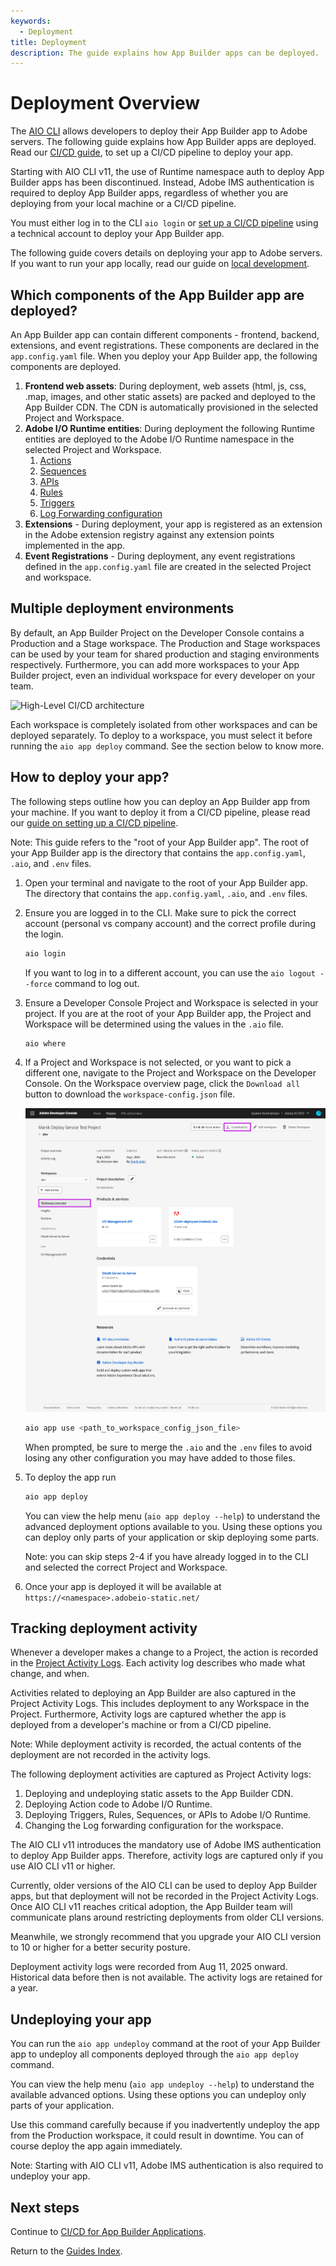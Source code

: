 ```yaml
---
keywords:
  - Deployment
title: Deployment
description: The guide explains how App Builder apps can be deployed.
---
```


# Deployment Overview

The [AIO CLI](https://github.com/adobe/aio-cli) allows developers to deploy their App Builder app to Adobe servers. The following guide explains how App Builder apps are deployed. Read our [CI/CD guide](cicd-for-app-builder-apps.md), to set up a CI/CD pipeline to deploy your app.

<InlineAlert slots="text" />

Starting with AIO CLI v11, the use of Runtime namespace auth to deploy App Builder apps has been discontinued. Instead, Adobe IMS authentication is required to deploy App Builder apps, regardless of whether you are deploying from your local machine or a CI/CD pipeline. 

You must either log in to the CLI `aio login` or [set up a CI/CD pipeline](cicd-for-app-builder-apps.md) using a technical account to deploy your App Builder app. 

<InlineAlert slots="text" />

The following guide covers details on deploying your app to Adobe servers. If you want to run your app locally, read our guide on [local development](../development.md).

## Which components of the App Builder app are deployed?

An App Builder app can contain different components - frontend, backend, extensions, and event registrations. These components are declared in the `app.config.yaml` file. When you deploy your App Builder app, the following components are deployed.

1. **Frontend web assets**: During deployment, web assets (html, js, css, .map, images, and other static assets) are packed and deployed to the App Builder CDN. The CDN is automatically provisioned in the selected Project and Workspace.
2. **Adobe I/O Runtime entities**: During deployment the following Runtime entities are deployed to the Adobe I/O Runtime namespace in the selected Project and Workspace.
   1. [Actions](../../runtime_guides/creating-actions.md) 
   2. [Sequences](../../runtime_guides/reference_docs/sequences-compositions.md#sequences) 
   3. [APIs](../../runtime_guides/creating-rest-apis.md)
   4. [Rules](../../runtime_guides/reference_docs/triggersrules.md#about-rules) 
   5. [Triggers](../../runtime_guides/reference_docs/triggersrules.md#about-triggers) 
   6. [Log Forwarding configuration](../application_logging/logging.md#forwarding-application-logs) 
3. **Extensions** - During deployment, your app is registered as an extension in the Adobe extension registry against any extension points implemented in the app.
4. **Event Registrations** - During deployment, any event registrations defined in the `app.config.yaml` file are created in the selected Project and workspace.

## Multiple deployment environments

By default, an App Builder Project on the Developer Console contains a Production and a Stage workspace. The Production and Stage workspaces can be used by your team for shared production and staging environments respectively. Furthermore, you can add more workspaces to your App Builder project, even an individual workspace for every developer on your team.

![High-Level CI/CD architecture](../../../images/high-level-ci-cd-architecture.png)

Each workspace is completely isolated from other workspaces and can be deployed separately. To deploy to a workspace, you must select it before running the `aio app deploy` command. See the section below to know more.

## How to deploy your app?

The following steps outline how you can deploy an App Builder app from your machine. If you want to deploy it from a CI/CD pipeline, please read our [guide on setting up a CI/CD pipeline](cicd-for-app-builder-apps.md).

<InlineAlert slots="text" />

Note: This guide refers to the "root of your App Builder app". The root of your App Builder app is the directory that contains the `app.config.yaml`, `.aio`, and `.env` files.


1. Open your terminal and navigate to the root of your App Builder app. The directory that contains the `app.config.yaml`, `.aio`, and `.env` files. 

2. Ensure you are logged in to the CLI. Make sure to pick the correct account (personal vs company account) and the correct profile during the login.
   ```bash
   aio login
   ```
   If you want to log in to a different account, you can use the `aio logout --force` command to log out.

3. Ensure a Developer Console Project and Workspace is selected in your project. If you are at the root of your App Builder app, the Project and Workspace will be determined using the values in the `.aio` file. 
   ```bash
   aio where
   ```

4. If a Project and Workspace is not selected, or you want to pick a different one, navigate to the Project and Workspace on the Developer Console. On the Workspace overview page, click the `Download all` button to download the `workspace-config.json` file.
   
   ![Download Workspace JSON](../../../images/download-workspace-config-json.png)

   ```bash
   aio app use <path_to_workspace_config_json_file>
   ```
   When prompted, be sure to merge the `.aio` and the `.env` files to avoid losing any other configuration you may have added to those files.
   
5. To deploy the app run 
   ```bash
   aio app deploy
   ``` 

   You can view the help menu (`aio app deploy --help`) to understand the advanced deployment options available to you. Using these options you can deploy only parts of your application or skip deploying some parts.

   Note: you can skip steps 2-4 if you have already logged in to the CLI and selected the correct Project and Workspace.

6. Once your app is deployed it will be available at `https://<namespace>.adobeio-static.net/`

## Tracking deployment activity

Whenever a developer makes a change to a Project, the action is recorded in the [Project Activity Logs](https://developer.adobe.com/developer-console/docs/guides/projects/#view-a-projects-activity-log). Each activity log describes who made what change, and when. 

Activities related to deploying an App Builder are also captured in the Project Activity Logs. This includes deployment to any Workspace in the Project. Furthermore, Activity logs are captured whether the app is deployed from a developer's machine or from a CI/CD pipeline.

Note: While deployment activity is recorded, the actual contents of the deployment are not recorded in the activity logs.

The following deployment activities are captured as Project Activity logs:
1. Deploying and undeploying static assets to the App Builder CDN.
2. Deploying Action code to Adobe I/O Runtime.
3. Deploying Triggers, Rules, Sequences, or APIs to Adobe I/O Runtime.
4. Changing the Log forwarding configuration for the workspace.

<InlineAlert slots="text">
The AIO CLI v11 introduces the mandatory use of Adobe IMS authentication to deploy App Builder apps. Therefore, activity logs are captured only if you use AIO CLI v11 or higher. 

Currently, older versions of the AIO CLI can be used to deploy App Builder apps, but that deployment will not be recorded in the Project Activity Logs. Once AIO CLI v11 reaches critical adoption, the App Builder team will communicate plans around restricting deployments from older CLI versions. 

Meanwhile, we strongly recommend that you upgrade your AIO CLI version to 10 or higher for a better security posture.
</InlineAlert>

<InlineAlert slots="text">
Deployment activity logs were recorded from Aug 11, 2025 onward. Historical data before then is not available. The activity logs are retained for a year.
</InlineAlert>


## Undeploying your app

You can run the `aio app undeploy` command at the root of your App Builder app to undeploy all components deployed through the `aio app deploy` command.

You can view the help menu (`aio app undeploy --help`) to understand the available advanced options. Using these options you can undeploy only parts of your application.

Use this command carefully because if you inadvertently undeploy the app from the Production workspace, it could result in downtime. You can of course deploy the app again immediately.

Note: Starting with AIO CLI v11, Adobe IMS authentication is also required to undeploy your app.


## Next steps

Continue to [CI/CD for App Builder Applications](cicd-for-app-builder-apps.md).

Return to the [Guides Index](../../index.md).

